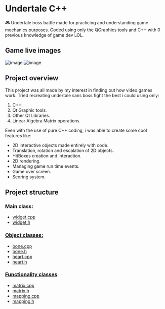 # Undertale C++
🎮 Undertale boss battle made for practicing and understanding game mechanics purposes. Coded using only the QGraphics tools and C++ with 0 previous knowledge of game dev LOL.

## Game live images
![image](https://github.com/user-attachments/assets/087aea51-7e8b-455c-95ad-5092e3e0c65f)
![image](https://github.com/user-attachments/assets/86ce7974-cd19-41f8-834a-810facfbedc7)

## Project overview
This project was all made by my interest in finding out how video games work.
Tried recreating undertale sans boss fight the best i could using only:
  1. C++.
  2. Qt Graphic tools.
  3. Other Qt Libraries.
  4. Linear Algebra Matrix operations.

Even with the use of pure C++ coding, i was able to create some cool features like:
  * 2D interactive objects made entirely with code.
  * Translation, rotation and escalation of 2D objects.
  * HitBoxes creation and interaction.
  * 2D rendering.
  * Managing game run time events.
  * Game over screen.
  * Scoring system.

## Project structure
### Main class:
  * <a href="https://github.com/salvadorfr/Undertale-Cplusplus/blob/main/widget.cpp">  widget.cpp</href>
  * <a href="https://github.com/salvadorfr/Undertale-Cplusplus/blob/main/widget.h">    widget.h</href>
### Object classes:
  * <a href="https://github.com/salvadorfr/Undertale-Cplusplus/blob/main/bone.cpp">    bone.cpp</href>
  * <a href="https://github.com/salvadorfr/Undertale-Cplusplus/blob/main/bone.h">      bone.h</href>
  * <a href="https://github.com/salvadorfr/Undertale-Cplusplus/blob/main/heart.cpp">   heart.cpp</href>
  * <a href="https://github.com/salvadorfr/Undertale-Cplusplus/blob/main/heart.h">     heart.h</href>

### Functionality classes
  * <a href="https://github.com/salvadorfr/Undertale-Cplusplus/blob/main/matrix.cpp">    matrix.cpp</href>
  * <a href="https://github.com/salvadorfr/Undertale-Cplusplus/blob/main/matrix.h">      matrix.h</href>
  * <a href="https://github.com/salvadorfr/Undertale-Cplusplus/blob/main/mapping.cpp">    mapping.cpp</href>
  * <a href="https://github.com/salvadorfr/Undertale-Cplusplus/blob/main/mapping.h">      mapping.h</href>
